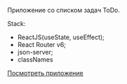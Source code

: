 Приложение со списком задач ToDo.

Stack:
- ReactJS(useState, useEffect);
- React Router v6;
- json-server;
- classNames

[Посмотреть приложение](https://neecsman.github.io/todo/)
